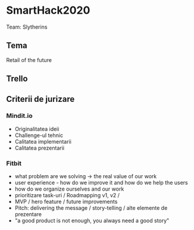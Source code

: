 # SmartHack2020

Team: Slytherins

## Tema

Retail of the future

## Trello

## Criterii de jurizare

### Mindit.io

- Originalitatea ideii
- Challenge-ul tehnic
- Calitatea implementarii
- Calitatea prezentarii

### Fitbit

- what problem are we solving -> the real value of our work
- user experience - how do we improve it and how do we help the users
- how do we organize ourselves and our work
- prioritizare task-uri / Roadmapping v1, v2 /
- MVP / hero feature / future improvements
- Pitch: delivering the message / story-telling / alte elemente de prezentare
- "a good product is not enough, you always need a good story"
